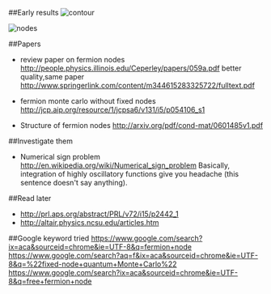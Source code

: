 ##Early results
![contour](fermionnode/blob/master/5electrons-100meshsize-2length.png)

![nodes](fermionnode/blob/master/nodes-5electrons-100meshsize-2length.png)


##Papers
* review paper on fermion nodes
http://people.physics.illinois.edu/Ceperley/papers/059a.pdf
better quality,same paper http://www.springerlink.com/content/m344615283325722/fulltext.pdf

* fermion monte carlo without fixed nodes
http://jcp.aip.org/resource/1/jcpsa6/v131/i5/p054106_s1
* Structure of fermion nodes http://arxiv.org/pdf/cond-mat/0601485v1.pdf


##Investigate them
* Numerical sign problem http://en.wikipedia.org/wiki/Numerical_sign_problem
  Basically, integration of highly oscillatory functions give you headache (this sentence doesn't say anything).


##Read later
* http://prl.aps.org/abstract/PRL/v72/i15/p2442_1
* http://altair.physics.ncsu.edu/articles.htm

##Google keyword tried
https://www.google.com/search?ix=aca&sourceid=chrome&ie=UTF-8&q=fermion+node
https://www.google.com/search?aq=f&ix=aca&sourceid=chrome&ie=UTF-8&q=%22fixed-node+quantum+Monte+Carlo%22
https://www.google.com/search?ix=aca&sourceid=chrome&ie=UTF-8&q=free+fermion+node

